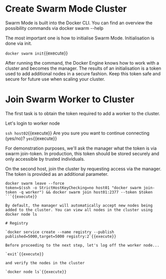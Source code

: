
# Create Swarm Mode Cluster
Swarm Mode is built into the Docker CLI. You can find an overview the possibility commands via docker swarm --help

The most important one is how to initialise Swarm Mode. Initialisation is done via init.

`docker swarm init`{{execute}}

After running the command, the Docker Engine knows how to work with a cluster and becomes the manager. The results of an initialisation is a token used to add additional nodes in a secure fashion. Keep this token safe and secure for future use when scaling your cluster.

# Join Swarm Worker to Cluster

The first task is to obtain the token required to add a worker to the cluster. 

Let's login to worker node

`ssh host02`{{execute}}
Are you sure you want to continue connecting (yes/no)? `yes`{{execute}}

For demonstration purposes, we'll ask the manager what the token is via swarm join-token. In production, this token should be stored securely and only accessible by trusted individuals.

On the second host, join the cluster by requesting access via the manager. The token is provided as an additional parameter.

```
docker swarm leave --force
token=$(ssh -o StrictHostKeyChecking=no host01 "docker swarm join-token -q worker") && docker swarm join host01:2377 --token $token
```{{execute}}

By default, the manager will automatically accept new nodes being added to the cluster. You can view all nodes in the cluster using docker node ls

# Registry

`docker service create --name registry --publish published=5000,target=5000 registry:2`{{execute}}

Before proceeding to the next step, let's log off the worker node...

`exit`{{execute}}

and verify the nodes in the cluster

`docker node ls`{{execute}}

